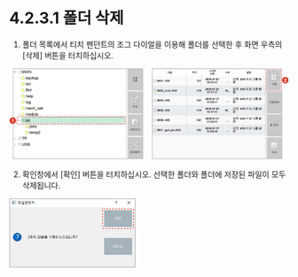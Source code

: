 # 4.2.3.1 폴더 삭제

1.	폴더 목록에서 티치 펜던트의 조그 다이얼을 이용해 폴더를 선택한 후 화면 우측의 \[삭제\] 버튼을 터치하십시오. 

![](../../../.gitbook/assets/image%20%28128%29.png)

2.	확인창에서 \[확인\] 버튼을 터치하십시오. 선택한 폴더와 폴더에 저장된 파일이 모두 삭제됩니다.

![](../../../.gitbook/assets/image%20%28123%29.png)



